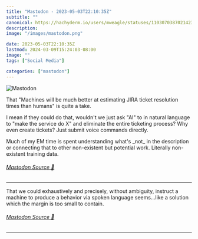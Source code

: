 ```yaml
---
title: "Mastodon - 2023-05-03T22:10:35Z"
subtitle: ""
canonical: https://hachyderm.io/users/mweagle/statuses/110307038702142314
description:
image: "/images/mastodon.png"

date: 2023-05-03T22:10:35Z
lastmod: 2024-03-09T15:24:03-08:00
image: ""
tags: ["Social Media"]

categories: ["mastodon"]
---
```

![Mastodon](/images/mastodon.png)

<p>That &quot;Machines will be much better at estimating JIRA ticket resolution times than humans&quot; is quite a take. </p><p>I mean if they could do that, wouldn&#39;t we just ask &quot;AI&quot; to  in natural language to &quot;make the service do X&quot; and eliminate the entire ticketing process? Why even create tickets? Just submit voice commands directly.</p><p>Much of my EM time is spent understanding what&#39;s _not_ in the description or connecting that to other non-existent but potential work. Literally non-existent training data.</p>


###### [Mastodon Source 🐘](https://hachyderm.io/@mweagle/110307038702142314)

___

<p>That we could exhaustively and precisely, without ambiguity, instruct a machine to produce a behavior via spoken language seems...like a solution which the margin is too small to contain.</p>


###### [Mastodon Source 🐘](https://hachyderm.io/@mweagle/110307059132481796)

___
